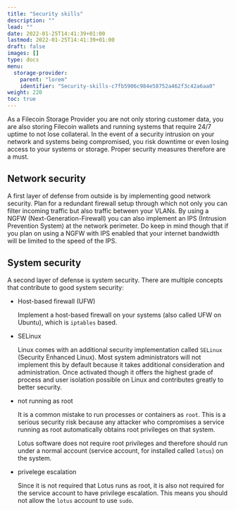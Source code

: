 ```yaml
---
title: "Security skills"
description: ""
lead: ""
date: 2022-01-25T14:41:39+01:00
lastmod: 2022-01-25T14:41:39+01:00
draft: false
images: []
type: docs
menu:
  storage-provider:
    parent: "lorem"
    identifier: "Security-skills-c7fb5906c984e58752a462f3c42a6aa0"
weight: 220
toc: true
---
```

As a Filecoin Storage Provider you are not only storing customer data, you are also storing Filecoin wallets and running systems that require 24/7 uptime to not lose collateral. In the event of a security intrusion on your network and systems being compromised, you risk downtime or even losing access to your systems or storage. Proper security measures therefore are a must.

## Network security
A first layer of defense from outside is by implementing good network security. Plan for a redundant firewall setup through which not only you can filter incoming traffic but also traffic between your VLANs.
By using a NGFW (Next-Generation-Firewall) you can also implement an IPS (Intrusion Prevention System) at the network perimeter.
Do keep in mind though that if you plan on using a NGFW with IPS enabled that your internet bandwidth will be limited to the speed of the IPS.

## System security
A second layer of defense is system security. There are multiple concepts that contribute to good system security:

- Host-based firewall (UFW)

  Implement a host-based firewall on your systems (also called UFW on Ubuntu), which is `iptables` based.

- SELinux

  Linux comes with an additional security implementation called `SELinux` (Security Enhanced Linux). Most system administrators will not implement this by default because it takes additional consideration and administration. Once activated though it offers the highest grade of process and user isolation possible on Linux and contributes greatly to better security.

- not running as root

  It is a common mistake to run processes or containers as `root`. This is a serious security risk because any attacker who compromises a service running as root automatically obtains root privileges on that system.
  
  Lotus software does not require root privileges and therefore should run under a normal account (service account, for installed called `lotus`) on the system.

- privelege escalation

  Since it is not required that Lotus runs as root, it is also not required for the service account to have privilege escalation. This means you should not allow the `lotus` account to use `sudo`.
